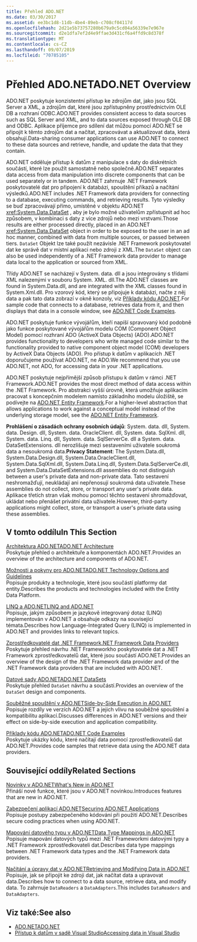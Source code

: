 ```yaml
---
title: Přehled ADO.NET
ms.date: 03/30/2017
ms.assetid: ee3bc1d8-11db-4be4-89eb-c708cf04117d
ms.openlocfilehash: 2d21e5b73757280b679a9c5cd04a56339e7e967e
ms.sourcegitcommit: d2e1dfa7ef2d4e9ffae3d431cf6a4ffd9c8d378f
ms.translationtype: MT
ms.contentlocale: cs-CZ
ms.lasthandoff: 09/07/2019
ms.locfileid: "70785105"
---
```

# <a name="adonet-overview"></a><span data-ttu-id="3535e-102">Přehled ADO.NET</span><span class="sxs-lookup"><span data-stu-id="3535e-102">ADO.NET Overview</span></span>
<span data-ttu-id="3535e-103">ADO.NET poskytuje konzistentní přístup ke zdrojům dat, jako jsou SQL Server a XML, a zdrojům dat, které jsou zpřístupněny prostřednictvím OLE DB a rozhraní ODBC.</span><span class="sxs-lookup"><span data-stu-id="3535e-103">ADO.NET provides consistent access to data sources such as SQL Server and XML, and to data sources exposed through OLE DB and ODBC.</span></span> <span data-ttu-id="3535e-104">Aplikace příjemce pro sdílení dat můžou pomocí ADO.NET se připojit k těmto zdrojům dat a načítat, zpracovávat a aktualizovat data, která obsahují.</span><span class="sxs-lookup"><span data-stu-id="3535e-104">Data-sharing consumer applications can use ADO.NET to connect to these data sources and retrieve, handle, and update the data that they contain.</span></span>  
  
 <span data-ttu-id="3535e-105">ADO.NET odděluje přístup k datům z manipulace s daty do diskrétních součástí, které lze použít samostatně nebo společně.</span><span class="sxs-lookup"><span data-stu-id="3535e-105">ADO.NET separates data access from data manipulation into discrete components that can be used separately or in tandem.</span></span> <span data-ttu-id="3535e-106">ADO.NET zahrnuje .NET Framework poskytovatelé dat pro připojení k databázi, spouštění příkazů a načítání výsledků.</span><span class="sxs-lookup"><span data-stu-id="3535e-106">ADO.NET includes .NET Framework data providers for connecting to a database, executing commands, and retrieving results.</span></span> <span data-ttu-id="3535e-107">Tyto výsledky se buď zpracovávají přímo, umístěné v objektu ADO.NET <xref:System.Data.DataSet> , aby je bylo možné uživatelům zpřístupnit ad hoc způsobem, v kombinaci s daty z více zdrojů nebo mezi vrstvami.</span><span class="sxs-lookup"><span data-stu-id="3535e-107">Those results are either processed directly, placed in an ADO.NET <xref:System.Data.DataSet> object in order to be exposed to the user in an ad hoc manner, combined with data from multiple sources, or passed between tiers.</span></span> <span data-ttu-id="3535e-108">`DataSet` Objekt lze také použít nezávisle .NET Framework poskytovatel dat ke správě dat v místní aplikaci nebo zdroji z XML.</span><span class="sxs-lookup"><span data-stu-id="3535e-108">The `DataSet` object can also be used independently of a .NET Framework data provider to manage data local to the application or sourced from XML.</span></span>  
  
 <span data-ttu-id="3535e-109">Třídy ADO.NET se nacházejí v System. data. dll a jsou integrovány s třídami XML nalezenými v souboru System. XML. dll.</span><span class="sxs-lookup"><span data-stu-id="3535e-109">The ADO.NET classes are found in System.Data.dll, and are integrated with the XML classes found in System.Xml.dll.</span></span> <span data-ttu-id="3535e-110">Pro vzorový kód, který se připojuje k databázi, načte z něj data a pak tato data zobrazí v okně konzoly, viz [Příklady kódu ADO.NET](ado-net-code-examples.md).</span><span class="sxs-lookup"><span data-stu-id="3535e-110">For sample code that connects to a database, retrieves data from it, and then displays that data in a console window, see [ADO.NET Code Examples](ado-net-code-examples.md).</span></span>  
  
 <span data-ttu-id="3535e-111">ADO.NET poskytuje funkce vývojářům, kteří napíší spravovaný kód podobně jako funkce poskytované vývojářům modelu COM (Component Object Model) pomocí rozhraní ADO (ActiveX Data Objects) (ADO).</span><span class="sxs-lookup"><span data-stu-id="3535e-111">ADO.NET provides functionality to developers who write managed code similar to the functionality provided to native component object model (COM) developers by ActiveX Data Objects (ADO).</span></span> <span data-ttu-id="3535e-112">Pro přístup k datům v aplikacích .NET doporučujeme používat ADO.NET, ne ADO.</span><span class="sxs-lookup"><span data-stu-id="3535e-112">We recommend that you use ADO.NET, not ADO, for accessing data in your .NET applications.</span></span>  
  
 <span data-ttu-id="3535e-113">ADO.NET poskytuje nejpřímější způsob přístupu k datům v rámci .NET Framework.</span><span class="sxs-lookup"><span data-stu-id="3535e-113">ADO.NET provides the most direct method of data access within the .NET Framework.</span></span> <span data-ttu-id="3535e-114">Pro abstrakci vyšší úrovně, která umožňuje aplikacím pracovat s koncepčním modelem namísto základního modelu úložiště, se podívejte na [ADO.NET Entity Framework](./ef/index.md).</span><span class="sxs-lookup"><span data-stu-id="3535e-114">For a higher-level abstraction that allows applications to work against a conceptual model instead of the underlying storage model, see the [ADO.NET Entity Framework](./ef/index.md).</span></span>  
  
 <span data-ttu-id="3535e-115">**Prohlášení o zásadách ochrany osobních údajů**: System. data. dll, System. data. Design. dll, System. data. OracleClient. dll, System. data. SqlXml. dll, System. data. Linq. dll, System. data. SqlServerCe. dll a System. data. DataSetExtensions. dll nerozlišuje mezi sestaveními uživatele soukromá data a nesoukromá data.</span><span class="sxs-lookup"><span data-stu-id="3535e-115">**Privacy Statement**: The System.Data.dll, System.Data.Design.dll, System.Data.OracleClient.dll, System.Data.SqlXml.dll, System.Data.Linq.dll, System.Data.SqlServerCe.dll, and System.Data.DataSetExtensions.dll assemblies do not distinguish between a user's private data and non-private data.</span></span>  <span data-ttu-id="3535e-116">Tato sestavení neshromažďují, neukládají ani nepřenosují soukromá data uživatele.</span><span class="sxs-lookup"><span data-stu-id="3535e-116">These assemblies do not collect, store, or transport any user's private data.</span></span> <span data-ttu-id="3535e-117">Aplikace třetích stran však mohou pomocí těchto sestavení shromažďovat, ukládat nebo přenášet privátní data uživatele.</span><span class="sxs-lookup"><span data-stu-id="3535e-117">However, third-party applications might collect, store, or transport a user's private data using these assemblies.</span></span>  
  
## <a name="in-this-section"></a><span data-ttu-id="3535e-118">V tomto oddílu</span><span class="sxs-lookup"><span data-stu-id="3535e-118">In This Section</span></span>  
 [<span data-ttu-id="3535e-119">Architektura ADO.NET</span><span class="sxs-lookup"><span data-stu-id="3535e-119">ADO.NET Architecture</span></span>](ado-net-architecture.md)  
 <span data-ttu-id="3535e-120">Poskytuje přehled o architektuře a komponentách ADO.NET.</span><span class="sxs-lookup"><span data-stu-id="3535e-120">Provides an overview of the architecture and components of ADO.NET.</span></span>  
  
 [<span data-ttu-id="3535e-121">Možnosti a pokyny pro ADO.NET</span><span class="sxs-lookup"><span data-stu-id="3535e-121">ADO.NET Technology Options and Guidelines</span></span>](ado-net-technology-options-and-guidelines.md)  
 <span data-ttu-id="3535e-122">Popisuje produkty a technologie, které jsou součástí platformy dat entity.</span><span class="sxs-lookup"><span data-stu-id="3535e-122">Describes the products and technologies included with the Entity Data Platform.</span></span>  
  
 [<span data-ttu-id="3535e-123">LINQ a ADO.NET</span><span class="sxs-lookup"><span data-stu-id="3535e-123">LINQ and ADO.NET</span></span>](linq-and-ado-net.md)  
 <span data-ttu-id="3535e-124">Popisuje, jakým způsobem je jazykově integrovaný dotaz (LINQ) implementován v ADO.NET a obsahuje odkazy na související témata.</span><span class="sxs-lookup"><span data-stu-id="3535e-124">Describes how Language-Integrated Query (LINQ) is implemented in ADO.NET and provides links to relevant topics.</span></span>  
  
 [<span data-ttu-id="3535e-125">Zprostředkovatelé dat .NET Framework</span><span class="sxs-lookup"><span data-stu-id="3535e-125">.NET Framework Data Providers</span></span>](data-providers.md)  
 <span data-ttu-id="3535e-126">Poskytuje přehled návrhu .NET Frameworkho poskytovatele dat a .NET Framework zprostředkovatelů dat, které jsou součástí ADO.NET.</span><span class="sxs-lookup"><span data-stu-id="3535e-126">Provides an overview of the design of the .NET Framework data provider and of the .NET Framework data providers that are included with ADO.NET.</span></span>  
  
 [<span data-ttu-id="3535e-127">Datové sady ADO.NET</span><span class="sxs-lookup"><span data-stu-id="3535e-127">ADO.NET DataSets</span></span>](ado-net-datasets.md)  
 <span data-ttu-id="3535e-128">Poskytuje přehled `DataSet` návrhu a součástí.</span><span class="sxs-lookup"><span data-stu-id="3535e-128">Provides an overview of the `DataSet` design and components.</span></span>  
  
 [<span data-ttu-id="3535e-129">Souběžné spouštění v ADO.NET</span><span class="sxs-lookup"><span data-stu-id="3535e-129">Side-by-Side Execution in ADO.NET</span></span>](side-by-side-execution.md)  
 <span data-ttu-id="3535e-130">Popisuje rozdíly ve verzích ADO.NET a jejich vlivu na souběžné spouštění a kompatibilitu aplikací.</span><span class="sxs-lookup"><span data-stu-id="3535e-130">Discusses differences in ADO.NET versions and their effect on side-by-side execution and application compatibility.</span></span>  
  
 [<span data-ttu-id="3535e-131">Příklady kódu ADO.NET</span><span class="sxs-lookup"><span data-stu-id="3535e-131">ADO.NET Code Examples</span></span>](ado-net-code-examples.md)  
 <span data-ttu-id="3535e-132">Poskytuje ukázky kódu, které načítají data pomocí zprostředkovatelů dat ADO.NET.</span><span class="sxs-lookup"><span data-stu-id="3535e-132">Provides code samples that retrieve data using the ADO.NET data providers.</span></span>  
  
## <a name="related-sections"></a><span data-ttu-id="3535e-133">Související oddíly</span><span class="sxs-lookup"><span data-stu-id="3535e-133">Related Sections</span></span>  
 [<span data-ttu-id="3535e-134">Novinky v ADO.NET</span><span class="sxs-lookup"><span data-stu-id="3535e-134">What's New in ADO.NET</span></span>](whats-new.md)  
 <span data-ttu-id="3535e-135">Přináší nové funkce, které jsou v ADO.NET novinkou.</span><span class="sxs-lookup"><span data-stu-id="3535e-135">Introduces features that are new in ADO.NET.</span></span>  
  
 [<span data-ttu-id="3535e-136">Zabezpečení aplikací ADO.NET</span><span class="sxs-lookup"><span data-stu-id="3535e-136">Securing ADO.NET Applications</span></span>](securing-ado-net-applications.md)  
 <span data-ttu-id="3535e-137">Popisuje postupy zabezpečeného kódování při použití ADO.NET.</span><span class="sxs-lookup"><span data-stu-id="3535e-137">Describes secure coding practices when using ADO.NET.</span></span>  
  
 [<span data-ttu-id="3535e-138">Mapování datového typu v ADO.NET</span><span class="sxs-lookup"><span data-stu-id="3535e-138">Data Type Mappings in ADO.NET</span></span>](data-type-mappings-in-ado-net.md)  
 <span data-ttu-id="3535e-139">Popisuje mapování datových typů mezi .NET Frameworkmi datovými typy a .NET Framework zprostředkovateli dat.</span><span class="sxs-lookup"><span data-stu-id="3535e-139">Describes data type mappings between .NET Framework data types and the .NET Framework data providers.</span></span>  
  
 [<span data-ttu-id="3535e-140">Načítání a úpravy dat v ADO.NET</span><span class="sxs-lookup"><span data-stu-id="3535e-140">Retrieving and Modifying Data in ADO.NET</span></span>](retrieving-and-modifying-data.md)  
 <span data-ttu-id="3535e-141">Popisuje, jak se připojit ke zdroji dat, jak načítat data a upravovat data.</span><span class="sxs-lookup"><span data-stu-id="3535e-141">Describes how to connect to a data source, retrieve data, and modify data.</span></span> <span data-ttu-id="3535e-142">To zahrnuje `DataReaders` a `DataAdapters`.</span><span class="sxs-lookup"><span data-stu-id="3535e-142">This includes `DataReaders` and `DataAdapters`.</span></span>  
  
## <a name="see-also"></a><span data-ttu-id="3535e-143">Viz také:</span><span class="sxs-lookup"><span data-stu-id="3535e-143">See also</span></span>

- [<span data-ttu-id="3535e-144">ADO.NET</span><span class="sxs-lookup"><span data-stu-id="3535e-144">ADO.NET</span></span>](index.md)
- [<span data-ttu-id="3535e-145">Přístup k datům v sadě Visual Studio</span><span class="sxs-lookup"><span data-stu-id="3535e-145">Accessing data in Visual Studio</span></span>](/visualstudio/data-tools/accessing-data-in-visual-studio)
